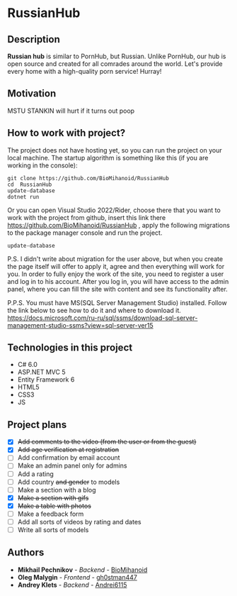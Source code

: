 # RussianHub

## Description
**Russian hub** is similar to PornHub, but Russian. Unlike PornHub, our hub is open source and created for all comrades around the world. Let's provide every home with a high-quality porn service! Hurray!

## Motivation
MSTU STANKIN will hurt if it turns out poop

## How to work with project?

The project does not have hosting yet, so you can run the project on your local machine.
The startup algorithm is something like this (if you are working in the console):
```
git clone https://github.com/BioMihanoid/RussianHub
cd  RussianHub
update-database
dotnet run
```
Or you can open Visual Studio 2022/Rider, choose there that you want to work with the project from github, insert this link there https://github.com/BioMihanoid/RussianHub , apply the following migrations to the package manager console and run the project.
```
update-database
```

P.S. I didn't write about migration for the user above, but when you create the page itself will offer to apply it, agree and then everything will work for you. In order to fully enjoy the work of the site, you need to register a user and log in to his account. After you log in, you will have access to the admin panel, where you can fill the site with content and see its functionality after.

P.P.S. You must have MS(SQL Server Management Studio) installed. Follow the link below to see how to do it and where to download it.
https://docs.microsoft.com/ru-ru/sql/ssms/download-sql-server-management-studio-ssms?view=sql-server-ver15

## Technologies in this project
* C# 6.0
* ASP.NET MVC 5
* Entity Framework 6
* HTML5
* CSS3
* JS

## Project plans

- [X] ~~Add comments to the video (from the user or from the guest)~~
- [X] ~~Add age verification at registration~~
- [ ] Add confirmation by email account
- [ ] Make an admin panel only for admins
- [ ] Add a rating
- [ ] Add country ~~and gender~~ to models
- [ ] Make a section with a blog
- [X] ~~Make a section with gifs~~
- [X] ~~Make a table with photos~~
- [ ] Make a feedback form
- [ ] Add all sorts of videos by rating and dates
- [ ] Write all sorts of models

## Authors
* **Mikhail Pechnikov** - *Backend* - [BioMihanoid](https://github.com/BioMihanoid)
* **Oleg Malygin** - *Frontend* - [gh0stman447](https://github.com/gh0stman447)
* **Andrey Klets** - *Backend* - [Andrei6115](https://github.com/Andrei6115)
